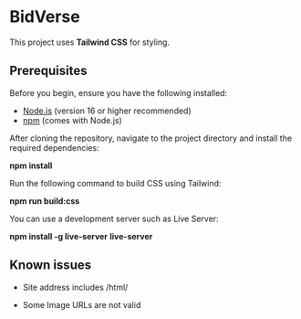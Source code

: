 # BidVerse

This project uses **Tailwind CSS** for styling.

## Prerequisites

Before you begin, ensure you have the following installed:

- [Node.js](https://nodejs.org/) (version 16 or higher recommended)
- [npm](https://www.npmjs.com/) (comes with Node.js)

After cloning the repository, navigate to the project directory and install the required dependencies:

**npm install**

Run the following command to build CSS using Tailwind:

**npm run build:css**

You can use a development server such as Live Server:

**npm install -g live-server**
**live-server**


## Known issues

- Site address includes /html/

- Some Image URLs are not valid